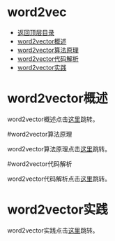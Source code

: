 # word2vec

- [返回顶层目录](../../../README.md)
- [word2vector概述](word2vec-introduction.md)
- [word2vector算法原理](word2vec-algorithm-principle.md)
- [word2vector代码解析](word2vec-source-code-analysis.md)
- [word2vector实践](word2vect-practice.md)

# word2vector概述

word2vector概述点击[这里](word2vec-introduction.md)跳转。

#word2vector算法原理

word2vector算法原理点击[这里](word2vec-algorithm-principle.md)跳转。

#word2vector代码解析

word2vector代码解析点击[这里](word2vec-source-code-analysis.md)跳转。

# word2vector实践

word2vector实践点击[这里](word2vec-practice.md)跳转。

